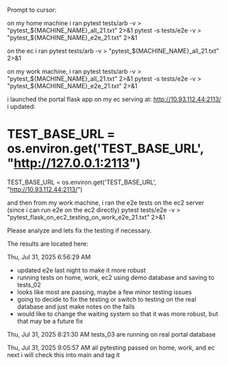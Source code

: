 Prompt to cursor:

on my home machine i ran
pytest tests/arb -v  > "pytest_${MACHINE_NAME}_all_21.txt" 2>&1
pytest -s tests/e2e -v  > "pytest_${MACHINE_NAME}_e2e_21.txt" 2>&1

on the ec i ran
pytest tests/arb -v  > "pytest_${MACHINE_NAME}_all_21.txt" 2>&1

on my work machine, i ran
pytest tests/arb -v  > "pytest_${MACHINE_NAME}_all_21.txt" 2>&1
pytest -s tests/e2e -v  > "pytest_${MACHINE_NAME}_e2e_21.txt" 2>&1

i launched the portal flask app on my ec serving at: http://10.93.112.44:2113/
i updated:

# TEST_BASE_URL = os.environ.get('TEST_BASE_URL', "http://127.0.0.1:2113")

TEST_BASE_URL = os.environ.get('TEST_BASE_URL', "http://10.93.112.44:2113/")

and then from my work machine, i ran the e2e tests on the ec2 server (since i can run e2e on the ec2 directly)
pytest tests/e2e -v  > "pytest_flask_on_ec2_testing_on_work_e2e_21.txt" 2>&1

Please analyze and lets fix the testing if necessary.

The results are located here:

Thu, Jul 31, 2025 6:56:29 AM

- updated e2e last night to make it more robust
- running tests on home, work, ec2 using demo database and saving to tests_02
- looks like most are passing, maybe a few minor testing issues
- going to decide to fix the testing or switch to testing on the real database and just make notes on the fails
- would like to change the waiting system so that it was more robust, but that may be a future fix

Thu, Jul 31, 2025 8:21:30 AM
tests_03 are running on real portal database

Thu, Jul 31, 2025 9:05:57 AM
all pytesting passed on home, work, and ec
next i will check this into main and tag it
